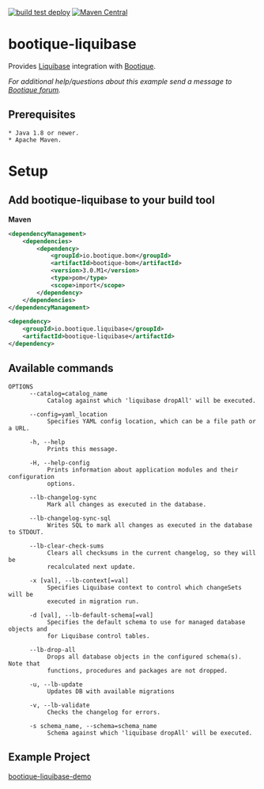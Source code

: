 <!--
  Licensed to ObjectStyle LLC under one
  or more contributor license agreements.  See the NOTICE file
  distributed with this work for additional information
  regarding copyright ownership.  The ObjectStyle LLC licenses
  this file to you under the Apache License, Version 2.0 (the
  "License"); you may not use this file except in compliance
  with the License.  You may obtain a copy of the License at

    http://www.apache.org/licenses/LICENSE-2.0

  Unless required by applicable law or agreed to in writing,
  software distributed under the License is distributed on an
  "AS IS" BASIS, WITHOUT WARRANTIES OR CONDITIONS OF ANY
  KIND, either express or implied.  See the License for the
  specific language governing permissions and limitations
  under the License.
  -->

[![build test deploy](https://github.com/bootique/bootique-liquibase/actions/workflows/maven.yml/badge.svg)](https://github.com/bootique/bootique-liquibase/actions/workflows/maven.yml)
[![Maven Central](https://img.shields.io/maven-central/v/io.bootique.liquibase/bootique-liquibase.svg?colorB=brightgreen)](https://search.maven.org/artifact/io.bootique.liquibase/bootique-liquibase/)

# bootique-liquibase

Provides [Liquibase](http://liquibase.org) integration with [Bootique](http://bootique.io).

*For additional help/questions about this example send a message to
[Bootique forum](https://groups.google.com/forum/#!forum/bootique-user).*
   
## Prerequisites
      
    * Java 1.8 or newer.
    * Apache Maven.
      
# Setup

## Add bootique-liquibase to your build tool
**Maven**
```xml
<dependencyManagement>
    <dependencies>
        <dependency>
            <groupId>io.bootique.bom</groupId>
            <artifactId>bootique-bom</artifactId>
            <version>3.0.M1</version>
            <type>pom</type>
            <scope>import</scope>
        </dependency>
    </dependencies>
</dependencyManagement>

<dependency>
    <groupId>io.bootique.liquibase</groupId>
    <artifactId>bootique-liquibase</artifactId>
</dependency>
```
## Available commands

```
OPTIONS
      --catalog=catalog_name
           Catalog against which 'liquibase dropAll' will be executed.

      --config=yaml_location
           Specifies YAML config location, which can be a file path or a URL.

      -h, --help
           Prints this message.

      -H, --help-config
           Prints information about application modules and their configuration
           options.

      --lb-changelog-sync
           Mark all changes as executed in the database.

      --lb-changelog-sync-sql
           Writes SQL to mark all changes as executed in the database to STDOUT.

      --lb-clear-check-sums
           Clears all checksums in the current changelog, so they will be
           recalculated next update.

      -x [val], --lb-context[=val]
           Specifies Liquibase context to control which changeSets will be
           executed in migration run.

      -d [val], --lb-default-schema[=val]
           Specifies the default schema to use for managed database objects and
           for Liquibase control tables.

      --lb-drop-all
           Drops all database objects in the configured schema(s). Note that
           functions, procedures and packages are not dropped.

      -u, --lb-update
           Updates DB with available migrations

      -v, --lb-validate
           Checks the changelog for errors.

      -s schema_name, --schema=schema_name
           Schema against which 'liquibase dropAll' will be executed.
```

## Example Project

[bootique-liquibase-demo](https://github.com/bootique-examples/bootique-liquibase-demo)

